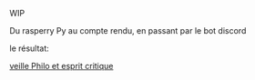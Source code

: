 WIP

Du rasperry Py au compte rendu, en passant par le bot discord


le résultat: 

[veille Philo et esprit critique](Veille_philo/Veille_Philo_et_Esprit_Critique.md)
